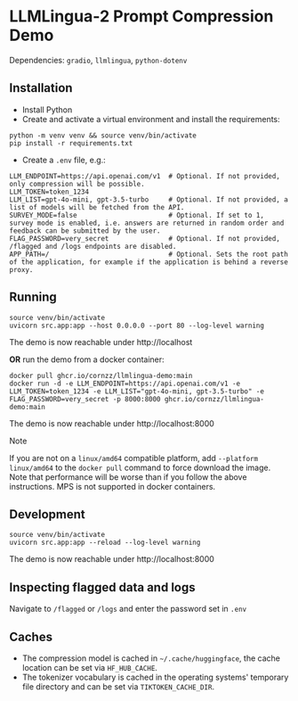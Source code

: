 # LLMLingua-2 Prompt Compression Demo
Dependencies: `gradio`, `llmlingua`, `python-dotenv`

## Installation
- Install Python
- Create and activate a virtual environment and install the requirements:
```
python -m venv venv && source venv/bin/activate
pip install -r requirements.txt
```
- Create a `.env` file, e.g.:
```
LLM_ENDPOINT=https://api.openai.com/v1  # Optional. If not provided, only compression will be possible.
LLM_TOKEN=token_1234
LLM_LIST=gpt-4o-mini, gpt-3.5-turbo     # Optional. If not provided, a list of models will be fetched from the API.
SURVEY_MODE=false                       # Optional. If set to 1, survey mode is enabled, i.e. answers are returned in random order and feedback can be submitted by the user.
FLAG_PASSWORD=very_secret               # Optional. If not provided, /flagged and /logs endpoints are disabled.
APP_PATH=/                              # Optional. Sets the root path of the application, for example if the application is behind a reverse proxy.
```

## Running
```
source venv/bin/activate
uvicorn src.app:app --host 0.0.0.0 --port 80 --log-level warning
```
The demo is now reachable under http://localhost

**OR** run the demo from a docker container:

```
docker pull ghcr.io/cornzz/llmlingua-demo:main
docker run -d -e LLM_ENDPOINT=https://api.openai.com/v1 -e LLM_TOKEN=token_1234 -e LLM_LIST="gpt-4o-mini, gpt-3.5-turbo" -e FLAG_PASSWORD=very_secret -p 8000:8000 ghcr.io/cornzz/llmlingua-demo:main
```
The demo is now reachable under http://localhost:8000

> [!NOTE]  
> If you are not on a `linux/amd64` compatible platform, add `--platform linux/amd64` to the `docker pull` command to force download the image. Note that performance will be worse than if you follow the above instructions. MPS is not supported in docker containers.

## Development
```
source venv/bin/activate
uvicorn src.app:app --reload --log-level warning
```
The demo is now reachable under http://localhost:8000

## Inspecting flagged data and logs
Navigate to `/flagged` or `/logs` and enter the password set in `.env`

## Caches
- The compression model is cached in `~/.cache/huggingface`, the cache location can be set via `HF_HUB_CACHE`.
- The tokenizer vocabulary is cached in the operating systems' temporary file directory and can be set via `TIKTOKEN_CACHE_DIR`.
